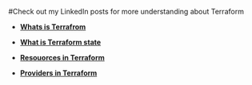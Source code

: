 #Check out my LinkedIn posts for more understanding about Terraform

- [**Whats is Terrafrom**](https://www.linkedin.com/posts/fawaz-c-p-5618b1183_heyconnections-letsgrowtogether-terraform-activity-7022625491442421760-BJUf?utm_source=share&utm_medium=member_desktop)

- [**What is Terraform state**](https://www.linkedin.com/posts/fawaz-c-p-5618b1183_heyconnections-letsgrowtogether-terraform-activity-7023355012785340416-GvNM?utm_source=share&utm_medium=member_desktop)

- [**Resouorces in Terraform**](https://www.linkedin.com/posts/fawaz-c-p-5618b1183_heyconnections-letsgrowtogether-terraform-activity-7024005459325984768-AL1d?utm_source=share&utm_medium=member_desktop)

- [**Providers in Terraform**](https://www.linkedin.com/posts/fawaz-c-p-5618b1183_heyconnections-letsgrowtogether-cloud-activity-7024813201112399872-xdzL?utm_source=share&utm_medium=member_desktop) 



<!---
Fawazcp/Fawazcp is a ✨ special ✨ repository because its `README.md` (this file) appears on your GitHub profile.
You can click the Preview link to take a look at your changes.
--->
